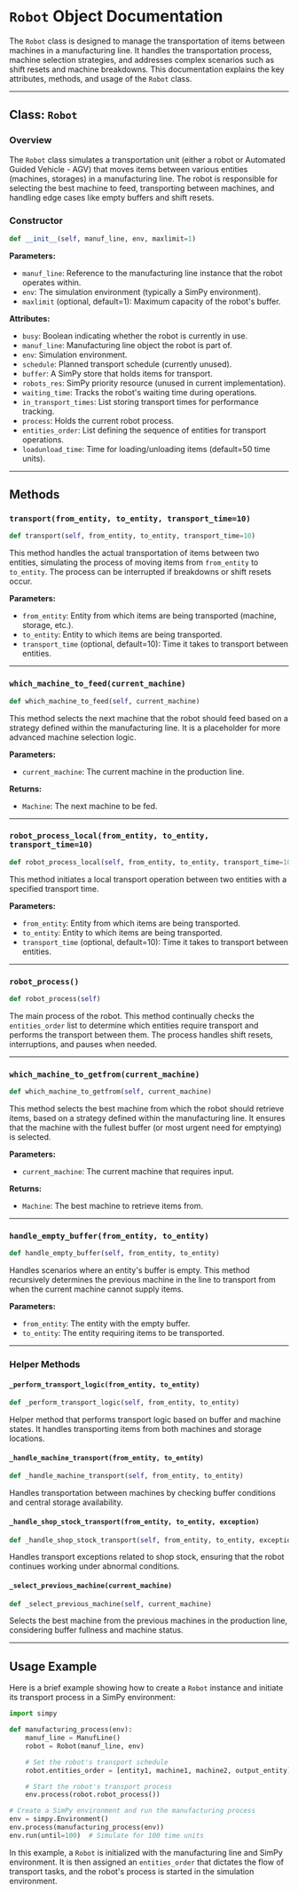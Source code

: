 # `Robot` Object Documentation

The `Robot` class is designed to manage the transportation of items between machines in a manufacturing line. It handles the transportation process, machine selection strategies, and addresses complex scenarios such as shift resets and machine breakdowns. This documentation explains the key attributes, methods, and usage of the `Robot` class.

---

## Class: `Robot`

### Overview
The `Robot` class simulates a transportation unit (either a robot or Automated Guided Vehicle - AGV) that moves items between various entities (machines, storages) in a manufacturing line. The robot is responsible for selecting the best machine to feed, transporting between machines, and handling edge cases like empty buffers and shift resets.

### Constructor

```python
def __init__(self, manuf_line, env, maxlimit=1)
```

**Parameters:**
- `manuf_line`: Reference to the manufacturing line instance that the robot operates within.
- `env`: The simulation environment (typically a SimPy environment).
- `maxlimit` (optional, default=1): Maximum capacity of the robot's buffer.

**Attributes:**
- `busy`: Boolean indicating whether the robot is currently in use.
- `manuf_line`: Manufacturing line object the robot is part of.
- `env`: Simulation environment.
- `schedule`: Planned transport schedule (currently unused).
- `buffer`: A SimPy store that holds items for transport.
- `robots_res`: SimPy priority resource (unused in current implementation).
- `waiting_time`: Tracks the robot's waiting time during operations.
- `in_transport_times`: List storing transport times for performance tracking.
- `process`: Holds the current robot process.
- `entities_order`: List defining the sequence of entities for transport operations.
- `loadunload_time`: Time for loading/unloading items (default=50 time units).

---

## Methods

### `transport(from_entity, to_entity, transport_time=10)`

```python
def transport(self, from_entity, to_entity, transport_time=10)
```

This method handles the actual transportation of items between two entities, simulating the process of moving items from `from_entity` to `to_entity`. The process can be interrupted if breakdowns or shift resets occur.

**Parameters:**
- `from_entity`: Entity from which items are being transported (machine, storage, etc.).
- `to_entity`: Entity to which items are being transported.
- `transport_time` (optional, default=10): Time it takes to transport between entities.

---

### `which_machine_to_feed(current_machine)`

```python
def which_machine_to_feed(self, current_machine)
```

This method selects the next machine that the robot should feed based on a strategy defined within the manufacturing line. It is a placeholder for more advanced machine selection logic.

**Parameters:**
- `current_machine`: The current machine in the production line.

**Returns:**
- `Machine`: The next machine to be fed.

---

### `robot_process_local(from_entity, to_entity, transport_time=10)`

```python
def robot_process_local(self, from_entity, to_entity, transport_time=10)
```

This method initiates a local transport operation between two entities with a specified transport time.

**Parameters:**
- `from_entity`: Entity from which items are being transported.
- `to_entity`: Entity to which items are being transported.
- `transport_time` (optional, default=10): Time it takes to transport between entities.

---

### `robot_process()`

```python
def robot_process(self)
```

The main process of the robot. This method continually checks the `entities_order` list to determine which entities require transport and performs the transport between them. The process handles shift resets, interruptions, and pauses when needed.

---

### `which_machine_to_getfrom(current_machine)`

```python
def which_machine_to_getfrom(self, current_machine)
```

This method selects the best machine from which the robot should retrieve items, based on a strategy defined within the manufacturing line. It ensures that the machine with the fullest buffer (or most urgent need for emptying) is selected.

**Parameters:**
- `current_machine`: The current machine that requires input.

**Returns:**
- `Machine`: The best machine to retrieve items from.

---

### `handle_empty_buffer(from_entity, to_entity)`

```python
def handle_empty_buffer(self, from_entity, to_entity)
```

Handles scenarios where an entity's buffer is empty. This method recursively determines the previous machine in the line to transport from when the current machine cannot supply items.

**Parameters:**
- `from_entity`: The entity with the empty buffer.
- `to_entity`: The entity requiring items to be transported.

---

### Helper Methods

#### `_perform_transport_logic(from_entity, to_entity)`

```python
def _perform_transport_logic(self, from_entity, to_entity)
```

Helper method that performs transport logic based on buffer and machine states. It handles transporting items from both machines and storage locations.

#### `_handle_machine_transport(from_entity, to_entity)`

```python
def _handle_machine_transport(self, from_entity, to_entity)
```

Handles transportation between machines by checking buffer conditions and central storage availability.

#### `_handle_shop_stock_transport(from_entity, to_entity, exception)`

```python
def _handle_shop_stock_transport(self, from_entity, to_entity, exception)
```

Handles transport exceptions related to shop stock, ensuring that the robot continues working under abnormal conditions.

#### `_select_previous_machine(current_machine)`

```python
def _select_previous_machine(self, current_machine)
```

Selects the best machine from the previous machines in the production line, considering buffer fullness and machine status.

---

## Usage Example

Here is a brief example showing how to create a `Robot` instance and initiate its transport process in a SimPy environment:

```python
import simpy

def manufacturing_process(env):
    manuf_line = ManufLine() 
    robot = Robot(manuf_line, env)

    # Set the robot's transport schedule
    robot.entities_order = [entity1, machine1, machine2, output_entity]

    # Start the robot's transport process
    env.process(robot.robot_process())

# Create a SimPy environment and run the manufacturing process
env = simpy.Environment()
env.process(manufacturing_process(env))
env.run(until=100)  # Simulate for 100 time units
```

In this example, a `Robot` is initialized with the manufacturing line and SimPy environment. It is then assigned an `entities_order` that dictates the flow of transport tasks, and the robot's process is started in the simulation environment.

